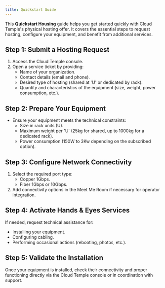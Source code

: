 ```yaml
---
title: Quickstart Guide
---
```



This **Quickstart Housing** guide helps you get started quickly with Cloud Temple's physical hosting offer. It covers the essential steps to request hosting, configure your equipment, and benefit from additional services.

## Step 1: Submit a Hosting Request

1. Access the Cloud Temple console.
2. Open a service ticket by providing:
   - Name of your organization.
   - Contact details (email and phone).
   - Desired type of hosting (shared at 'U' or dedicated by rack).
   - Quantity and characteristics of the equipment (size, weight, power consumption, etc.).

## Step 2: Prepare Your Equipment

- Ensure your equipment meets the technical constraints:
  - Size in rack units (U).
  - Maximum weight per 'U' (25kg for shared, up to 1000kg for a dedicated rack).
  - Power consumption (150W to 3Kw depending on the subscribed option).

## Step 3: Configure Network Connectivity

1. Select the required port type:
   - Copper 1Gbps.
   - Fiber 1Gbps or 10Gbps.
2. Add connectivity options in the Meet Me Room if necessary for operator integration.

## Step 4: Activate Hands & Eyes Services

If needed, request technical assistance for:
- Installing your equipment.
- Configuring cabling.
- Performing occasional actions (rebooting, photos, etc.).

## Step 5: Validate the Installation

Once your equipment is installed, check their connectivity and proper functioning directly via the Cloud Temple console or in coordination with support.